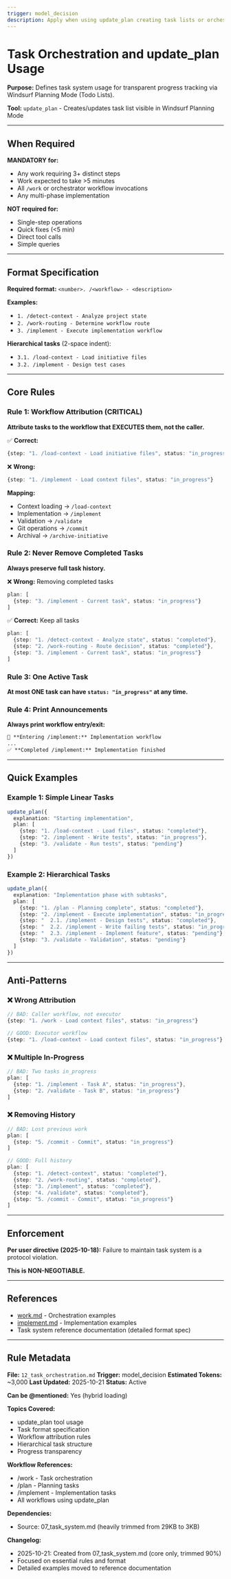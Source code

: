```yaml
---
trigger: model_decision
description: Apply when using update_plan creating task lists or orchestrating multi-step workflows
---
```


# Task Orchestration and update_plan Usage

**Purpose:** Defines task system usage for transparent progress tracking via Windsurf Planning Mode (Todo Lists).

**Tool:** `update_plan` - Creates/updates task list visible in Windsurf Planning Mode

---

## When Required

**MANDATORY for:**

- Any work requiring 3+ distinct steps
- Work expected to take >5 minutes
- All `/work` or orchestrator workflow invocations
- Any multi-phase implementation

**NOT required for:**

- Single-step operations
- Quick fixes (<5 min)
- Direct tool calls
- Simple queries

---

## Format Specification

**Required format:** `<number>. /<workflow> - <description>`

**Examples:**

- `1. /detect-context - Analyze project state`
- `2. /work-routing - Determine workflow route`
- `3. /implement - Execute implementation workflow`

**Hierarchical tasks** (2-space indent):

- `3.1. /load-context - Load initiative files`
- `3.2. /implement - Design test cases`

---

## Core Rules

### Rule 1: Workflow Attribution (CRITICAL)

**Attribute tasks to the workflow that EXECUTES them, not the caller.**

✅ **Correct:**

```typescript
{step: "1. /load-context - Load initiative files", status: "in_progress"}
```

❌ **Wrong:**

```typescript
{step: "1. /implement - Load context files", status: "in_progress"}
```

**Mapping:**

- Context loading → `/load-context`
- Implementation → `/implement`
- Validation → `/validate`
- Git operations → `/commit`
- Archival → `/archive-initiative`

### Rule 2: Never Remove Completed Tasks

**Always preserve full task history.**

❌ **Wrong:** Removing completed tasks

```typescript
plan: [
  {step: "3. /implement - Current task", status: "in_progress"}
]
```

✅ **Correct:** Keep all tasks

```typescript
plan: [
  {step: "1. /detect-context - Analyze state", status: "completed"},
  {step: "2. /work-routing - Route decision", status: "completed"},
  {step: "3. /implement - Current task", status: "in_progress"}
]
```

### Rule 3: One Active Task

**At most ONE task can have `status: "in_progress"` at any time.**

### Rule 4: Print Announcements

**Always print workflow entry/exit:**

```markdown
🔄 **Entering /implement:** Implementation workflow
...
✅ **Completed /implement:** Implementation finished
```

---

## Quick Examples

### Example 1: Simple Linear Tasks

```typescript
update_plan({
  explanation: "Starting implementation",
  plan: [
    {step: "1. /load-context - Load files", status: "completed"},
    {step: "2. /implement - Write tests", status: "in_progress"},
    {step: "3. /validate - Run tests", status: "pending"}
  ]
})
```

### Example 2: Hierarchical Tasks

```typescript
update_plan({
  explanation: "Implementation phase with subtasks",
  plan: [
    {step: "1. /plan - Planning complete", status: "completed"},
    {step: "2. /implement - Execute implementation", status: "in_progress"},
    {step: "  2.1. /implement - Design tests", status: "completed"},
    {step: "  2.2. /implement - Write failing tests", status: "in_progress"},
    {step: "  2.3. /implement - Implement feature", status: "pending"},
    {step: "3. /validate - Validation", status: "pending"}
  ]
})
```

---

## Anti-Patterns

### ❌ Wrong Attribution

```typescript
// BAD: Caller workflow, not executor
{step: "1. /work - Load context files", status: "in_progress"}

// GOOD: Executor workflow
{step: "1. /load-context - Load context files", status: "in_progress"}
```

### ❌ Multiple In-Progress

```typescript
// BAD: Two tasks in_progress
plan: [
  {step: "1. /implement - Task A", status: "in_progress"},
  {step: "2. /validate - Task B", status: "in_progress"}
]
```

### ❌ Removing History

```typescript
// BAD: Lost previous work
plan: [
  {step: "5. /commit - Commit", status: "in_progress"}
]

// GOOD: Full history
plan: [
  {step: "1. /detect-context", status: "completed"},
  {step: "2. /work-routing", status: "completed"},
  {step: "3. /implement", status: "completed"},
  {step: "4. /validate", status: "completed"},
  {step: "5. /commit - Commit", status: "in_progress"}
]
```

---

## Enforcement

**Per user directive (2025-10-18):** Failure to maintain task system is a protocol violation.

**This is NON-NEGOTIABLE.**

---

## References

- [work.md](../workflows/work.md) - Orchestration examples
- [implement.md](../workflows/implement.md) - Implementation examples
- Task system reference documentation (detailed format spec)

---

## Rule Metadata

**File:** `12_task_orchestration.md`
**Trigger:** model_decision
**Estimated Tokens:** ~3,000
**Last Updated:** 2025-10-21
**Status:** Active

**Can be @mentioned:** Yes (hybrid loading)

**Topics Covered:**

- update_plan tool usage
- Task format specification
- Workflow attribution rules
- Hierarchical task structure
- Progress transparency

**Workflow References:**

- /work - Task orchestration
- /plan - Planning tasks
- /implement - Implementation tasks
- All workflows using update_plan

**Dependencies:**

- Source: 07_task_system.md (heavily trimmed from 29KB to 3KB)

**Changelog:**

- 2025-10-21: Created from 07_task_system.md (core only, trimmed 90%)
- Focused on essential rules and format
- Detailed examples moved to reference documentation
